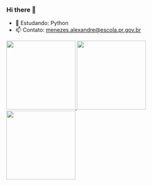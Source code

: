 ### Hi there 👋

- 🌱 Estudando: Python
- 📫 Contato: menezes.alexandre@escola.pr.gov.br

<div>
  <a href="https://github.com/zewsbrbrz">
  <img height="180em" src="https://github-readme-stats.vercel.app/api?username=zewsbrbrz&show_icons=true&theme=dracula&include_all_commits=true&count_private=true"/>
  <img height="180em" src="https://github-readme-stats.vercel.app/api/top-langs/?username=zewsbrbrz&layout=compact&langs_count=16&theme=dracula"/>
  <img height="180em" src="https://github-readme-stats.vercel.app/api/top-langs/?username=zewsbrbrz&layout=compact&langs_count=7&theme=dracula"/>
</div>


